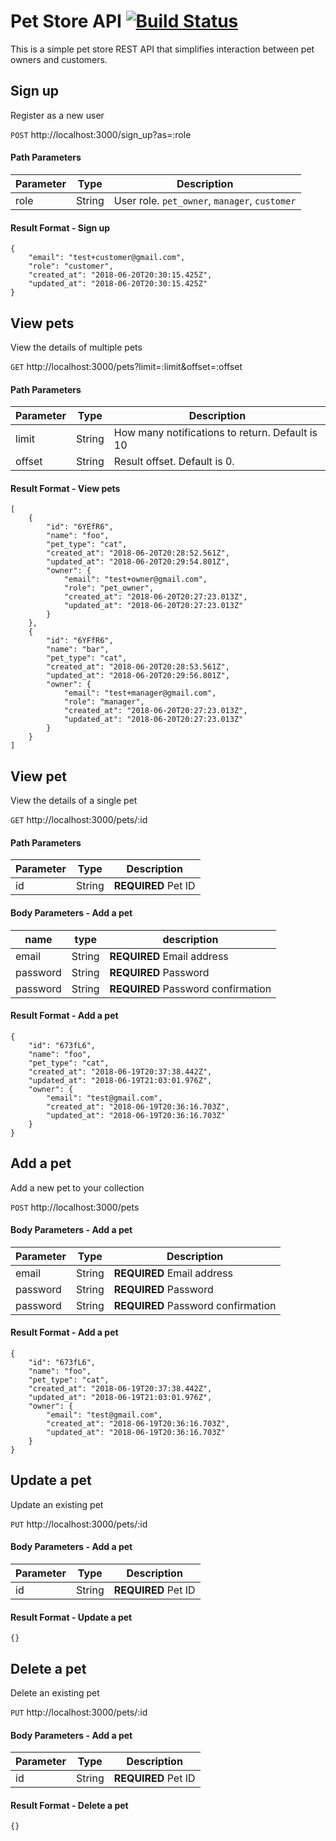 # Pet Store API [![Build Status](https://travis-ci.org/azbshiri/pet-store.svg?branch=master)](https://travis-ci.org/azbshiri/pet-store)

This is a simple pet store REST API that simplifies interaction between pet owners and customers.

## Sign up
Register as a new user

`POST` http://localhost:3000/sign_up?as=:role

#### Path Parameters
| Parameter | Type    | Description    |
| ---- | ------- | -------------- |
| role | String | User role. `pet_owner`, `manager`, `customer`   |

#### Result Format - Sign up
```
{
	"email": "test+customer@gmail.com",
	"role": "customer",
	"created_at": "2018-06-20T20:30:15.425Z",
	"updated_at": "2018-06-20T20:30:15.425Z"
}
```

## View pets
View the details of multiple pets

`GET` http://localhost:3000/pets?limit=:limit&offset=:offset

#### Path Parameters
| Parameter | Type    | Description    |
| ---- | ------- | -------------- |
| limit | String | How many notifications to return. Default is 10   |
| offset | String | Result offset. Default is 0.  |

#### Result Format - View pets
```
[
	{
		"id": "6YEfR6",
		"name": "foo",
		"pet_type": "cat",
		"created_at": "2018-06-20T20:28:52.561Z",
		"updated_at": "2018-06-20T20:29:54.801Z",
		"owner": {
			"email": "test+owner@gmail.com",
			"role": "pet_owner",
			"created_at": "2018-06-20T20:27:23.013Z",
			"updated_at": "2018-06-20T20:27:23.013Z"
		}
	},
	{
		"id": "6YFfR6",
		"name": "bar",
		"pet_type": "cat",
		"created_at": "2018-06-20T20:28:53.561Z",
		"updated_at": "2018-06-20T20:29:56.801Z",
		"owner": {
			"email": "test+manager@gmail.com",
			"role": "manager",
			"created_at": "2018-06-20T20:27:23.013Z",
			"updated_at": "2018-06-20T20:27:23.013Z"
		}
	}
]
```



## View pet
View the details of a single pet


`GET` http://localhost:3000/pets/:id

#### Path Parameters
| Parameter | Type    | Description    |
| ---- | ------- | -------------- |
| id | String | **REQUIRED** Pet ID   |



#### Body Parameters - Add a pet 

| name | type    | description    |
| ---- | ------- | -------------- |
| email | String | **REQUIRED** Email address   |
| password | String | **REQUIRED** Password   |
| password | String | **REQUIRED** Password confirmation   |

#### Result Format - Add a pet
```
{
	"id": "673fL6",
	"name": "foo",
	"pet_type": "cat",
	"created_at": "2018-06-19T20:37:38.442Z",
	"updated_at": "2018-06-19T21:03:01.976Z",
	"owner": {
		"email": "test@gmail.com",
		"created_at": "2018-06-19T20:36:16.703Z",
		"updated_at": "2018-06-19T20:36:16.703Z"
	}
}
```

## Add a pet
Add a new pet to your collection

`POST` http://localhost:3000/pets

#### Body Parameters - Add a pet 

| Parameter | Type    | Description    |
| ---- | ------- | -------------- |
| email | String | **REQUIRED** Email address   |
| password | String | **REQUIRED** Password   |
| password | String | **REQUIRED** Password confirmation   |

#### Result Format - Add a pet
```
{
	"id": "673fL6",
	"name": "foo",
	"pet_type": "cat",
	"created_at": "2018-06-19T20:37:38.442Z",
	"updated_at": "2018-06-19T21:03:01.976Z",
	"owner": {
		"email": "test@gmail.com",
		"created_at": "2018-06-19T20:36:16.703Z",
		"updated_at": "2018-06-19T20:36:16.703Z"
	}
}
```

## Update a pet

Update an existing pet


`PUT` http://localhost:3000/pets/:id

#### Body Parameters - Add a pet 

| Parameter | Type    | Description    |
| ---- | ------- | -------------- |
| id | String | **REQUIRED** Pet ID   |

#### Result Format - Update a pet
```
{}
```

## Delete a pet
Delete an existing pet


`PUT` http://localhost:3000/pets/:id

#### Body Parameters - Add a pet 

| Parameter | Type    | Description    |
| ---- | ------- | -------------- |
| id | String | **REQUIRED** Pet ID   |

#### Result Format - Delete a pet
```
{}
```
